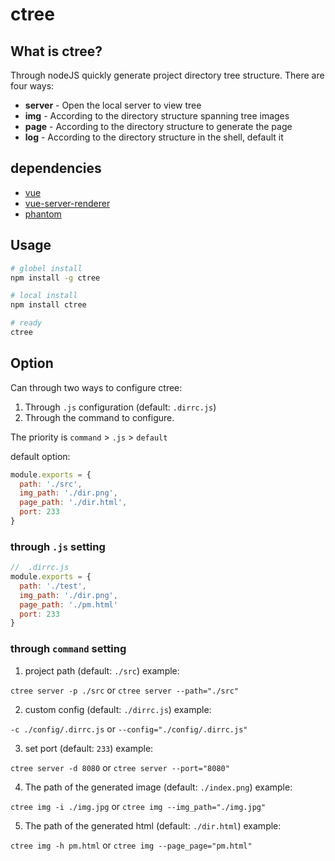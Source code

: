 # ctree

## What is ctree?
Through nodeJS quickly generate project directory tree structure. There are four ways:

- **server** - Open the local server to view tree
- **img** - According to the directory structure spanning tree images
- **page** - According to the directory structure to generate the page
- **log** - According to the directory structure in the shell, default it

## dependencies

 - [vue](https://www.npmjs.com/package/vue)
 - [vue-server-renderer](https://www.npmjs.com/package/vue-server-renderer)
 - [phantom](https://www.npmjs.com/package/phantom)

## Usage
``` bash
# globel install
npm install -g ctree

# local install
npm install ctree

# ready
ctree
```

## Option
Can through two ways to configure ctree:
1. Through `.js` configuration (default: `.dirrc.js`)
2. Through the command to configure.

The priority is `command` > `.js` > `default`

default option:
```js
module.exports = {
  path: './src',
  img_path: './dir.png',
  page_path: './dir.html',
  port: 233
}
```

### through `.js` setting
```js
//  .dirrc.js
module.exports = {
  path: './test',
  img_path: './dir.png',
  page_path: './pm.html'
  port: 233
}
```

### through `command` setting
1. project path (default: `./src`)
example:

`ctree server -p ./src`
or
`ctree server --path="./src"`

2. custom config (default: `./dirrc.js`)
example:

`-c ./config/.dirrc.js`
or
`--config="./config/.dirrc.js"`

3. set port (default: `233`)
example:

`ctree server -d 8080`
or
`ctree server --port="8080"`

4. The path of the generated image (default: `./index.png`)
example:

`ctree img -i ./img.jpg`
or
`ctree img --img_path="./img.jpg"`

5. The path of the generated html (default: `./dir.html`)
example:

`ctree img -h pm.html`
or
`ctree img --page_page="pm.html"`
